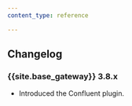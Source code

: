 ```yaml
---
content_type: reference

---
```


## Changelog

### {{site.base_gateway}} 3.8.x

* Introduced the Confluent plugin.